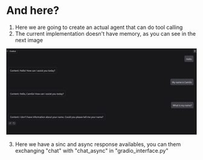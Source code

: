 # And here?

1) Here we are going to create an actual agent that can do tool calling
2) The current implementation doesn't have memory, as you can see in the next image

![alt text](../07_images/02_no_memory.png)


3) Here we have a sinc and async response availables, you can them exchanging "chat" with "chat_async" in  "gradio_interface.py" 